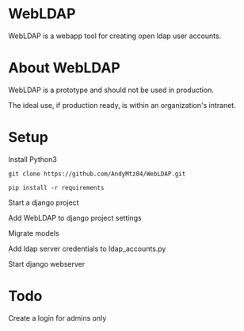 # WebLDAP
WebLDAP is a webapp tool for creating open ldap user accounts.


# About WebLDAP
WebLDAP is a prototype and should not be used in production.

The ideal use, if production ready, is within an organization's intranet.

# Setup
Install Python3

````
git clone https://github.com/AndyMtz04/WebLDAP.git
````
```` 
pip install -r requirements
````

Start a django project

Add WebLDAP to django project settings

Migrate models

Add ldap server credentials to ldap_accounts.py

Start django webserver

# Todo

Create a login for admins only